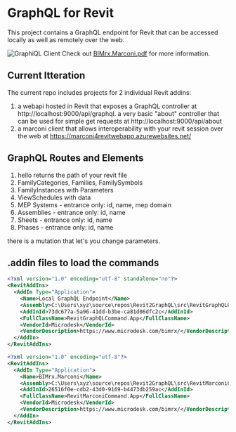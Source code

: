 # GraphQL for Revit
This project contains a GraphQL endpoint for Revit that can be accessed locally as well as remotely over the web.

![GraphiQL Client](https://github.com/gregorvilkner/Revit2GraphQL/blob/master/graphiql.png)
Check out [BIMrx.Marconi.pdf](https://github.com/gregorvilkner/Revit2GraphQL/blob/master/BIMrx.Marconi%20SinglePage%201.1.pdf) for more information.

## Current Itteration

The current repo includes projects for 2 individual Revit addins:
1) a webapi hosted in Revit that exposes a GraphQL controller at http://localhost:9000/api/graphql. a very basic "about" controller that can be used for simple get requests at http://localhost:9000/api/about
1) a marconi client that allows interoperability with your revit session over the web at https://marconi4revitwebapp.azurewebsites.net/

## GraphQL Routes and Elements

1) hello returns the path of your revit file
1) FamilyCategories, Families, FamilySymbols
1) FamilyInstances with Parameters
1) ViewSchedules with data
1) MEP Systems - entrance only: id, name, mep domain
1) Assemblies - entrance only: id, name
1) Sheets - entrance only: id, name
1) Phases - entrance only: id, name

there is a mutation that let's you change parameters.

## .addin files to load the commands

~~~ XML
<?xml version="1.0" encoding="utf-8" standalone="no"?>
<RevitAddIns>
  <AddIn Type="Application">
    <Name>Local GraphQL Endpoint</Name>
    <Assembly>C:\Users\xyz\source\repos\Revit2GraphQL\src\RevitGraphQLCommand\bin\Debug\RevitGraphQLCommand.dll</Assembly>
    <AddInId>73dc677a-5a96-41dd-b3be-ca81d06dfc2c</AddInId>
    <FullClassName>RevitGraphQLCommand.App</FullClassName>
    <VendorId>Microdesk</VendorId>
    <VendorDescription>https://www.microdesk.com/bimrx/</VendorDescription>
  </AddIn>
</RevitAddIns>
~~~

~~~ XML
<?xml version="1.0" encoding="utf-8"?>
<RevitAddIns>
  <AddIn Type="Application">
    <Name>BIMrx.Marconi</Name>
    <Assembly>C:\Users\xyz\source\repos\Revit2GraphQL\src\RevitMarconiCommand\bin\Debug\RevitMarconiCommand.dll</Assembly>
    <AddInId>26516f0e-cdb2-43d0-9169-b4473db259ac</AddInId>
    <FullClassName>RevitMarconiCommand.App</FullClassName>
    <VendorId>Microdesk</VendorId>
    <VendorDescription>https://www.microdesk.com/bimrx/</VendorDescription>
  </AddIn>
</RevitAddIns>
~~~


